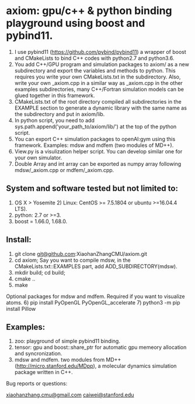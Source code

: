 # axiom: gpu/c++ & python binding playground using boost and pybind11.
1) I use pybind11 (https://github.com/pybind/pybind11) a wrapper of boost and CMakeLists to bind C++ codes with python2.7 and python3.6.
2) You add C++/GPU program and simulation packages to axiom/ as a new subdirectory and export the variables and methods to python. This requires you write your own CMakeLists.txt in the subdirectory. Also, write your own _axiom.cpp in a similar way as _axiom.cpp in the other examples subdirectories, many C++/Fortran simulation models can be glued together in this framework.  
3) CMakeLists.txt of the root directory compiled all subdirectories in the EXAMPLE section to generate a dynamic library with the same name as the subdirectory and put in axiom/lib.   
4) In python script, you need to add sys.path.append('your_path_to/axiom/lib/') at the top of the python script. 
5) You can export C++ simulation packages to openAI:gym using this framework. Examples: mdsw and mdfem (two modules of MD++).
6) View.py is a visulization helper script. You can develop similar one for your own simulator. 
7) Double Array and int array can be exported as numpy array following mdsw/_axiom.cpp or mdfem/_axiom.cpp.


## System and software tested but not limited to:
1) OS X > Yosemite 2) Linux: CentOS >= 7.5.1804 or ubuntu >=16.04.4 LTS).
3) python: 2.7 or >=3. 
4) boost = 1.66.0, 1.68.0.

## Install:

1) git clone git@github.com:XiaohanZhangCMU/axiom.git
2) cd axiom; 
   Say you want to compile mdsw, in the CMakeLists.txt::EXAMPLES part, add ADD_SUBDIRECTORY(mdsw). 
3) mkdir build; cd build; 
4) cmake ..
5) make

Optional packages for mdsw and mdfem. Required if you want to visualize atoms. 
6) pip install PyOpenGL PyOpenGL_accelerate 
7) python3 -m pip install Pillow

## Examples:
1) zoo: playground of simple pybind11 binding. 
2) tensor: gpu and boost::share_ptr for automatic gpu memeory allocation and syncronization. 
2) mdsw and mdfem. two modules from MD++ (http://micro.stanford.edu/MDpp), a molecular dynamics simulation package written in C++. 

 
Bug reports or questions:

xiaohanzhang.cmu@gmail.com
caiwei@stanford.edu


